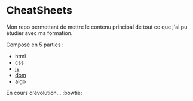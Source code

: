 # CheatSheets

Mon repo permettant de mettre le contenu principal de tout ce que j'ai pu étudier avec ma formation.

Composé en 5 parties :

- html
- css
- [js](js)
- [dom](dom)
- algo

En cours d'évolution... :bowtie:
